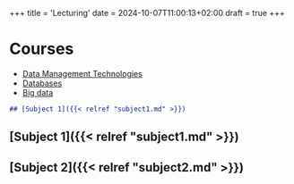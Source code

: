+++
title = 'Lecturing'
date = 2024-10-07T11:00:13+02:00
draft = true
+++

# Courses
*   [Data Management Technologies](https://www.fri.uni-lj.si/en/course/63226)
*   [Databases](https://www.fri.uni-lj.si/en/course/63707)
*   [Big data](https://www.fri.uni-lj.si/en/course/63560)

```markdown
## [Subject 1]({{< relref "subject1.md" >}})
```

## [Subject 1]({{< relref "subject1.md" >}})

## [Subject 2]({{< relref "subject2.md" >}})
